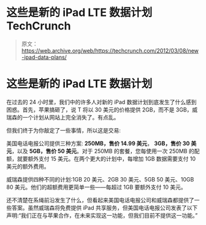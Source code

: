 # 这些是新的 iPad LTE 数据计划 TechCrunch

> 原文：<https://web.archive.org/web/https://techcrunch.com/2012/03/08/new-ipad-data-plans/>

# 这些是新的 iPad LTE 数据计划

在过去的 24 小时里，我们中的许多人对新的 iPad 数据计划到底发生了什么感到困惑。首先，苹果搞砸了，说 T 将以 30 美元的价格提供 2GB，而不是 3GB，威瑞森的一个计划从网站上完全消失了。有点乱。

但我们终于为你敲定了一些事情，所以这是交易:

美国电话电报公司提供三种方案: **250MB，售价 14.99 美元**， **3GB，售价 30 美元**，以及 **5GB，售价 50 美元**。对于 250MB 的套餐，您每使用一次 250MB 的配额，就要额外支付 15 美元。在两个更大的计划中，每增加 1GB 数据需要支付 10 美元的额外费用。

威瑞森提供四种不同的计划:1GB 20 美元、2GB 30 美元、5GB 50 美元、10GB 80 美元。他们的超额费用更简单一些——每超过 1GB 要额外支付 10 美元。

还不清楚在系绳前沿发生了什么，但看起来美国电话电报公司和威瑞森都提供了一些答案。虽然威瑞森将免费提供 iPad 共享服务，但美国电话电报公司发表了以下声明:“我们正在与苹果合作，在未来实现这一功能，但我们目前不提供这一功能。”